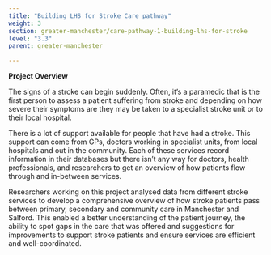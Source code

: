 ```yaml
---
title: "Building LHS for Stroke Care pathway"
weight: 3
section: greater-manchester/care-pathway-1-building-lhs-for-stroke
level: "3.3"
parent: greater-manchester

---
```


**Project Overview**

The signs of a stroke can begin suddenly.  Often, it’s a paramedic that is the first person to assess a patient suffering from stroke and depending on how severe their symptoms are they may be taken to a specialist stroke unit or to their local hospital.

There is a lot of support available for people that have had a stroke.  This support can come from GPs, doctors working in specialist units, from local hospitals and out in the community.  Each of these services record information in their databases but there isn’t any way for doctors, health professionals, and researchers to get an overview of how patients flow through and in-between services.

Researchers working on this project analysed data from different stroke services to develop a comprehensive overview of how stroke patients pass between primary, secondary and community care in Manchester and Salford. This enabled a better understanding of the patient journey, the ability to spot gaps in the care that was offered and suggestions for improvements to support stroke patients and ensure services are efficient and well-coordinated.

